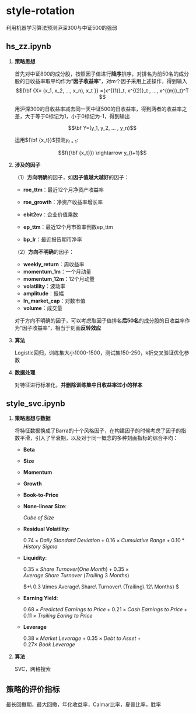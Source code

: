 # style-rotation
利用机器学习算法预测沪深300与中证500的强弱

## **hs_zz.ipynb**

1. **策略思想**

   首先对中证800的成分股，按照因子值进行**降序**排序，对排名为前50名的成分股的日收益率取平均作为“**因子收益率**”，对m个因子采用上述操作，得到输入$${\bf {X= (x_1, x_2, ..., x_n), x_t }} =(x^{(1)}_t, x^{(2)}_t , ..., x^{(m)}_t)^T​$$ 

   用沪深300的日收益率减去同一天中证500的日收益率，得到两者的收益率之差，大于等于0标记为1，小于0标记为-1，得到输出

   $$\bf Y=(y_1, y_2, ... , y_n)​$$

   运用${\bf {x_t}}$预测$y_{t+1}$:

   $$f({\bf {x_t}}) \rightarrow y_{t+1}​$$

2. **涉及的因子**

   （1）**方向明确**的因子，如**因子值越大越好**的因子：

   - **roe_ttm**：最近12个月净资产收益率

   * **roe_growth**：净资产收益率增长率

   * **ebit2ev**：企业价值乘数

   * **ep_ttm**：最近12个月市盈率倒数ep_ttm

   * **bp_lr**：最近报告期市净率

   （2）**方向不明确**的因子：

   * **weekly_return**：周收益率
   * **momentum_1m**：一个月动量
   * **momentum_12m**：12个月动量
   * **volatility**：波动率
   * **amplitude**：振幅
   * **ln_market_cap**：对数市值
   * **volume**：成交量

   对于方向不明确的因子，可以考虑取因子值排名**后50名**的成分股的日收益率作为“因子收益率”，相当于刻画**反转效应**

3. **算法**

   Logistic回归，训练集大小1000-1500，测试集150-250，k折交叉验证优化参数

4. **数据处理**

   对特征进行标准化，**并删除训练集中日收益率过小的样本**

## **style_svc.ipynb** 

1. **策略思想与数据**

   将特征数据换成了Barra的十个风格因子，在构建因子的时候考虑了因子的指数平滑，引入了半衰期，以及对于同一概念的多种刻画指标的综合平均：

   * **Beta**

   * **Size**

   * **Momentum**

   * **Growth**

   * **Book-to-Price**

   * **None-linear Size**: 

     $Cube\; of\; Size​$

   * **Residual Volatility**:

     $0.74 \times Daily\ Standard\ Deviation + 0.16 \times Cumulative\ Range + 0.10 * History\ Sigma$

   * **Liquidity**:

     $0.35\times Share\ Turnover(One\ Month) + 0.35 \times Average\ Share\ Turnover\ (Trailing\ 3\ Months)$ 

      $+\ 0.3 \times Average\ Share\ Turnover\ (Trailing\ 12\ Months) $

   * **Earning Yield**:

     $0.68 \times Predicted \ Earnings \ to \ Price + 0.21 \times Cash \ Earnings \ to \ Price + 0.11 \times Trailing \ Earing \ to \ Price$

   * **Leverage**

     $0.38 \times Market \ Leverage + 0.35 \times Debt \ to \ Asset + 0.27 \times \ Book \ Leverage$

2. **算法**

   SVC，网格搜索

## **策略的评价指标** 

最长回撤期，最大回撤，年化收益率，Calmar比率，夏普比率，胜率











